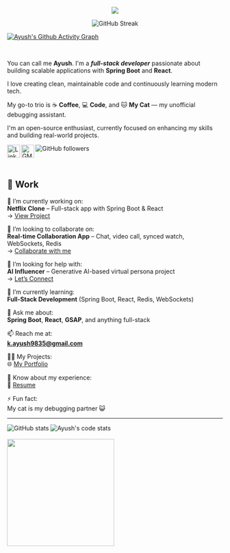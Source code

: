 <!--### Hi there 👋 Ayush Kumar here!-->
<p align="center">
	<img src="https://i.ibb.co/pR6MWXX/github-banner-animated-v2.jpg" />
</p>

<div align="center">
<img src="https://github-readme-streak-stats.herokuapp.com?user=Ayush9852&theme=dark&hide_border=true&date_format=M%20j%5B%2C%20Y%5D" alt="GitHub Streak" />
</div>

[![Ayush's Github Activity Graph](https://github-readme-activity-graph.vercel.app/graph?username=Ayush9852&theme=github-compact)](https://github.com/Ayush9852/github-readme-activity-graph)

<br/>

You can call me <b>Ayush</b>. I'm a <b><i>full-stack developer</i></b> passionate about building scalable applications with <b>Spring Boot</b> and <b>React</b>.
<br />

I love creating clean, maintainable code and continuously learning modern tech. 
<br />

My go-to trio is ☕ <b>Coffee</b>, 💻 <b>Code</b>, and 🐱 <b>My Cat</b> — my unofficial debugging assistant. 
<br />

I'm an open-source enthusiast, currently focused on enhancing my skills and building real-world projects.

<!-- Profile Links -->
<a href="https://www.linkedin.com/in/ayush9852/"><img align="left" alt="LinkedIn" width="30px" src="https://img.icons8.com/plasticine/100/linkedin.png" /></a>
<a href="mailto:k.ayush9835@gmail.com">
	<img align="left" alt="GMail" width="30px" src="https://img.icons8.com/plasticine/100/gmail-new.png" />
</a>
<img align="left" alt="GitHub followers" src="https://img.shields.io/github/followers/Ayush9852?color=green&logo=github&style=for-the-badge">
<br /><br /><br />

## 📅 Work

🍍 I’m currently working on:  
**Netflix Clone** – Full-stack app with Spring Boot & React  
→ [View Project](https://github.com/Ayush9852/netflix-clone)

👯 I’m looking to collaborate on:  
**Real-time Collaboration App** – Chat, video call, synced watch, WebSockets, Redis  
→ [Collaborate with me](https://github.com/Ayush9852)

🤝 I’m looking for help with:  
**AI Influencer** – Generative AI-based virtual persona project  
→ [Let’s Connect](https://github.com/Ayush9852)

🌱 I’m currently learning:  
**Full-Stack Development** (Spring Boot, React, Redis, WebSockets)

💬 Ask me about:  
**Spring Boot**, **React**, **GSAP**, and anything full-stack

📫 Reach me at:  
**k.ayush9835@gmail.com**

👨‍💻 My Projects:  
🌐 [My Portfolio](https://ayush9852.github.io)

📄 Know about my experience:  
📎 [Resume](https://ayush9852.github.io/Resume/resume2025.pdf)

⚡ Fun fact:  
My cat is my debugging partner 😺

---

<img src="https://github-readme-stats.vercel.app/api?username=Ayush9852&theme=dracula" alt="GitHub stats">

<img src="https://codestats-readme.avior.me/api/top-langs/?username=Ayush9852&theme=chartreuse-dark" alt="Ayush's code stats">

<br />
<br />

<!-- Signature Image -->
<img src="https://i.ibb.co/yXbbP0P/signature-akshaw-design-v1.png" width="250px">
